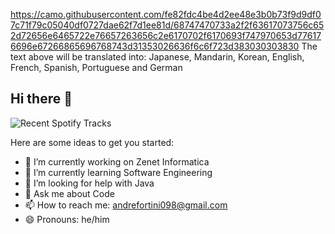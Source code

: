
https://camo.githubusercontent.com/fe82fdc4be4d2ee48e3b0b73f9d9df07c71f79c05040df0727dae62f7d1ee81d/68747470733a2f2f63617073756c652d72656e6465722e76657263656c2e6170702f6170693f747970653d776176696e67266865696768743d31353026636f6c6f723d383030303830
The text above will be translated into: Japanese, Mandarin, Korean, English, French, Spanish, Portuguese and German



## Hi there 👋
![Recent Spotify Tracks](https://spotify-recently-played-readme.vercel.app/api?user=21h6fzsj2ezvv3qpjdwmjwi6i)




Here are some ideas to get you started:

- 🔭 I’m currently working on Zenet Informatica
- 🌱 I’m currently learning Software Engineering
- 🤔 I’m looking for help with Java
- 💬 Ask me about Code
- 📫 How to reach me: andrefortini098@gmail.com
- 😄 Pronouns: he/him


